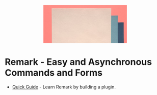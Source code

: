 <p align="center">
<img src="assets/icon.png" alt="Icon" width="262px" height="120px" />
</p>

# Remark - Easy and Asynchronous Commands and Forms

* [Quick Guide](https://swift-strider.github.io/Swift-Strider/Remark/quick-guide/index.html) - Learn Remark by building a plugin.

